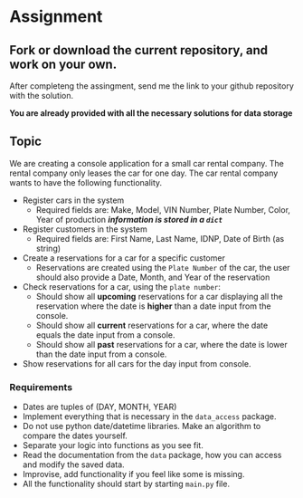 # Assignment

## Fork or download the current repository, and work on your own.

After completeng the assingment, send me the link to your github repository with the solution.

**You are already provided with all the necessary solutions for data storage**

## Topic

We are creating a console application for a small car rental company. The rental company only leases the car for one day. The car rental company wants to have the following functionality. 

* Register cars in the system
    *  Required fields are: Make, Model, VIN Number, Plate Number, Color, Year of production ***information is stored in a `dict`***
* Register customers in the system
    * Required fields are: First Name, Last Name, IDNP, Date of Birth (as string)
* Create a reservations for a car for a specific customer
    * Reservations are created using the `Plate Number` of the car, the user should also provide a Date, Month, and Year of the reservation 
* Check reservations for a car, using the `plate number`:
    * Should show all **upcoming** reservations for a car displaying all the reservation where the date is **higher** than a date input from the console. 
    * Should show all **current** reservations for a car, where the date equals the date input from a console.
    * Should show all **past** reservations for a car, where the date is lower than the date input from a console.
* Show reservations for all cars for the day input from console.

### Requirements

* Dates are tuples of (DAY, MONTH, YEAR)
* Implement everything that is necessary in the `data_access` package.
* Do not use python date/datetime libraries. Make an algorithm to compare the dates yourself.
* Separate your logic into functions as you see fit.
* Read the documentation from the `data` package, how you can access and modify the saved data.
* Improvise, add functionality if you feel like some is missing.
* All the functionality should start by starting `main.py` file. 





